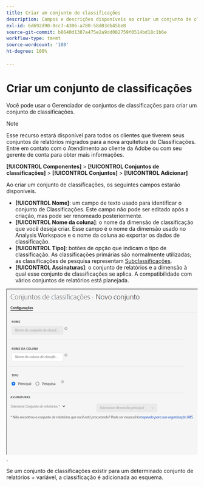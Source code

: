 ```yaml
---
title: Criar um conjunto de classificações
description: Campos e descrições disponíveis ao criar um conjunto de classificações.
exl-id: 6d692d90-8cc7-4306-a780-58d03db45be8
source-git-commit: b8640d1387a475e2a9dd082759f0514bd18c1b6e
workflow-type: tm+mt
source-wordcount: '188'
ht-degree: 100%

---
```


# Criar um conjunto de classificações

Você pode usar o Gerenciador de conjuntos de classificações para criar um conjunto de classificações.

>[!NOTE]
>
>Esse recurso estará disponível para todos os clientes que tiverem seus conjuntos de relatórios migrados para a nova arquitetura de Classificações. Entre em contato com o Atendimento ao cliente da Adobe ou com seu gerente de conta para obter mais informações.

**[!UICONTROL Componentes]** > **[!UICONTROL Conjuntos de classificações]** > **[!UICONTROL Conjuntos]** > **[!UICONTROL Adicionar]**

Ao criar um conjunto de classificações, os seguintes campos estarão disponíveis.

* **[!UICONTROL Nome]**: um campo de texto usado para identificar o conjunto de Classificações. Este campo não pode ser editado após a criação, mas pode ser renomeado posteriormente.
* **[!UICONTROL Nome da coluna]**: o nome da dimensão de classificação que você deseja criar. Esse campo é o nome da dimensão usado no Analysis Workspace e o nome da coluna ao exportar os dados de classificação.
* **[!UICONTROL Tipo]**: botões de opção que indicam o tipo de classificação. As classificações primárias são normalmente utilizadas; as classificações de pesquisa representam [Subclassificações](../c-sub-classifications.md).
* **[!UICONTROL Assinaturas]**: o conjunto de relatórios e a dimensão à qual esse conjunto de classificações se aplica. A compatibilidade com vários conjuntos de relatórios está planejada.

![Criar um conjunto de classificações](../assets/classification-set-create.png).

Se um conjunto de classificações existir para um determinado conjunto de relatórios + variável, a classificação é adicionada ao esquema.
